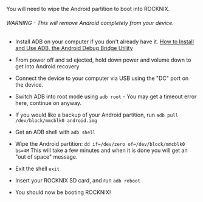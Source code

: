 You will need to wipe the Android partition to boot into ROCKNIX.

###### WARNING - This will remove Android completely from your device.

- Install ADB on your computer if you don't already have it. [How to Install and Use ADB, the Android Debug Bridge Utility](https://www.howtogeek.com/125769/how-to-install-and-use-abd-the-android-debug-bridge-utility/)

- From power off and sd ejected, hold down power and volume down to get into Android recovery

- Connect the device to your computer via USB using the "DC" port on the device.

- Switch ADB into root mode using `adb root` - You may get a timeout error here, continue on anyway.

- If you would like a backup of your Android partition, run `adb pull /dev/block/mmcblk0 android.img`

- Get an ADB shell with `adb shell`

- Wipe the Android partition: `dd if=/dev/zero of=/dev/block/mmcblk0 bs=4M` This will take a few minutes and when it is done you will get an "out of space" message.

- Exit the shell `exit`

- Insert your ROCKNIX SD card, and run `adb reboot`

- You should now be booting ROCKNIX!
